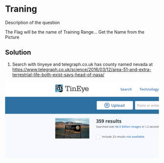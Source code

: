 # Traning

Description of the question

The Flag will be the name of Training Range... Get the Name from the Picture

## Solution

1. Search with tinyeye and telegraph.co.uk has county named nevada at https://www.telegraph.co.uk/science/2016/03/12/area-51-and-extra-terrestrial-life-both-exist-says-head-of-nasa/

![image](assets/Training/image.png)